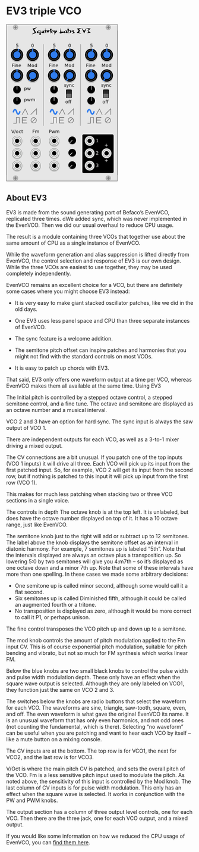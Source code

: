 # EV3 triple VCO

![ev3 image](./ev3-panel.png)

## About EV3

EV3 is made from the sound generating part of Befaco’s EvenVCO, replicated three times. dWe added sync, which was never implemented in the EvenVCO. Then we did our usual overhaul to reduce CPU usage.

The result is a module containing three VCOs that together use about the same amount of CPU as a single instance of EvenVCO.

While the waveform generation and alias suppression is lifted directly from EvenVCO, the control selection and response of EV3 is our own design. While the three VCOs are easiest to use together, they may be used completely independently.

EvenVCO remains an excellent choice for a VCO, but there are definitely some cases where you might choose EV3 instead:

* It is very easy to make giant stacked oscillator patches, like we did in the old days.

* One EV3  uses less panel space and CPU than three separate instances of EvenVCO.

* The sync feature is a welcome addition.

* The semitone pitch offset can inspire patches and harmonies that you might not find with the standard controls on most VCOs.

* It is easy to patch up chords with EV3.

That said, EV3 only offers one waveform output at a time per VCO, whereas EvenVCO makes them all available at the same time.
Using EV3

The Initial pitch is controlled by a stepped octave control, a stepped semitone control, and a fine tune. The octave and semitone are displayed as an octave number and a musical interval.

VCO 2 and 3 have an option for hard sync. The sync input is always the saw output of VCO 1.

There are independent outputs for each VCO, as well as a 3-to-1 mixer driving a mixed output.

The CV connections are a bit unusual. If you patch one of the top inputs (VCO 1 inputs) it will drive all three. Each VCO will pick up its input from the first patched input. So, for example, VCO 2 will get its input from the second row, but if nothing is patched to this input it will pick up input from the first row (VCO 1).

This makes for much less patching when stacking two or three VCO sections in a single voice.

The controls in depth
The octave knob is at the top left. It is unlabeled, but does have the octave number displayed on top of it. It has a 10 octave range, just like EvenVCO.

The semitone knob just to the right will add or subtract up to 12 semitones.  The label above the knob displays the semitone offset as an interval in diatonic harmony. For example, 7 semitones up is labeled “5th”. Note that the intervals displayed are always an octave plus a transposition up. So lowering 5:0 by two semitones will give you 4:m7th – so it’s displayed as one octave down and a minor 7th up. Note that some of these intervals have more than one spelling. In these cases we made some arbitrary decisions:

* One semitone up is called minor second, although some would call it a flat second.
* Six semitones up is called Diminished fifth, although it could be called an augmented fourth or a tritone.
* No transposition is displayed as zero, although it would be more correct to call it P1, or perhaps unison.

The fine control transposes the VCO pitch up and down up to a semitone.

The mod knob controls the amount of pitch modulation applied to the Fm input CV. This is of course exponential pitch modulation, suitable for pitch bending and vibrato, but not so much for FM synthesis which works linear FM.

Below the blue knobs are two small black knobs to control the pulse width and pulse width modulation depth. These only have an effect when the square wave output is selected. Although they are only labeled on VCO1, they function just the same on VCO 2 and 3.

The switches below the knobs are radio buttons that select the waveform for each VCO. The waveforms are sine, triangle, saw-tooth, square, even, and off. The even waveform is what gave the original EvenVCO its name. It is an unusual waveform that has only even harmonics, and not odd ones (not counting the fundamental, which is there). Selecting “no waveform” can be useful when you are patching and want to hear each VCO by itself – like a mute button on a mixing console.

The CV inputs are at the bottom. The top row is for VCO1, the next for VCO2, and the last row is for VCO3.

V/Oct is where the main pitch CV is patched, and sets the overall pitch of the VCO. Fm is a less sensitive pitch input used to modulate the pitch. As noted above, the sensitivity of this input is controlled by the Mod knob. The last column of CV inputs is for pulse width modulation. This only has an effect when the square wave is selected. It works in conjunction with the PW and PWM knobs.

The output section has a column of three output level controls, one for each VCO. Then there are the three jack, one for each VCO output, and a mixed output.

If you would like some information on how we reduced the CPU usage of EvenVCO, you can [find them here](../docs/vco-optimization.md).